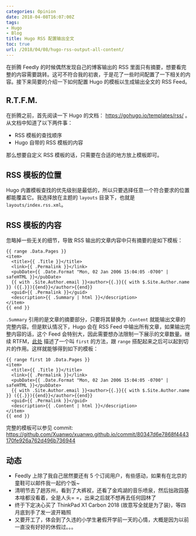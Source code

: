 ```yaml
---
categories: Opinion
date: 2018-04-08T16:07:00Z
tags:
- Hugo
- Blog
title: Hugo RSS 配置输出全文
toc: true
url: /2018/04/08/hugo-rss-output-all-content/
---
```


在折腾 Feedly 的时候偶然发现自己的博客输出的 RSS 里面只有摘要，想要看完整的内容需要跳转。这可不符合我的初衷，于是花了一些时间配置了一下相关的内容。接下来简要的介绍一下如何配置 Hugo 的模板以生成输出全文的 RSS Feed。

<!--more-->

## R.T.F.M.

在折腾之前，首先阅读一下 Hugo 的文档： https://gohugo.io/templates/rss/ 。从文档中知道了以下两件事：

- RSS 模板的查找顺序
- Hugo 自带的 RSS 模板的内容

那么想要自定义 RSS 模板的话，只需要在合适的地方放上模板即可。

## RSS 模板的位置

Hugo 内置模板查找的优先级别是最低的，所以只要选择任意一个符合要求的位置都能覆盖它。我选择放在主题的 `layouts` 目录下，也就是 `layouts/index.rss.xml`。

## RSS 模板的内容

忽略掉一些无关的细节，导致 RSS 输出的文章内容中只有摘要的是如下模板：

```go-html-template
{{ range .Data.Pages }}
<item>
  <title>{{ .Title }}</title>
  <link>{{ .Permalink }}</link>
  <pubDate>{{ .Date.Format "Mon, 02 Jan 2006 15:04:05 -0700" | safeHTML }}</pubDate>
  {{ with .Site.Author.email }}<author>{{.}}{{ with $.Site.Author.name }} ({{.}}){{end}}</author>{{end}}
  <guid>{{ .Permalink }}</guid>
  <description>{{ .Summary | html }}</description>
</item>
{{ end }}
```

`.Summary` 引用的是文章的摘要部分，只要将其替换为 `.Content` 就能输出文章的完整内容。但是默认情况下，Hugo 会在 RSS Feed 中输出所有文章，如果输出完整内容的话，这个 Feed 会特别大，因此需要想办法限制一下展示的文章数量。继续 RTFM，[此处](https://gohugo.io/functions/first/) 描述了一个叫 `first` 的方法，跟 `range` 搭配起来之后可以起到切片的作用。这样就能够得到如下的模板：

```go-html-template
{{ range first 10 .Data.Pages }}
<item>
  <title>{{ .Title }}</title>
  <link>{{ .Permalink }}</link>
  <pubDate>{{ .Date.Format "Mon, 02 Jan 2006 15:04:05 -0700" | safeHTML }}</pubDate>
  {{ with .Site.Author.email }}<author>{{.}}{{ with $.Site.Author.name }} ({{.}}){{end}}</author>{{end}}
  <guid>{{ .Permalink }}</guid>
  <description>{{ .Content | html }}</description>
</item>
{{ end }}
```

完整的模板可以参见 commit: https://github.com/Xuanwo/xuanwo.github.io/commit/80347d6e7868f4443170fe926a762d496b736944

## 动态

- Feedly 上除了我自己居然要还有 5 个订阅用户，有些感动，如果有在北京的童鞋可以邮件我一起约个饭~
- 清明节去了趟苏州，看到了大裤衩，还看了金鸡湖的音乐喷泉，然后拙政园基本啥都没看着，全是人头= =，出来之后就不想再去任何园林了
- 终于下定决心买了 ThinkPad X1 Carbon 2018 (故意写全就是为了装)，等四月底到手了发一波开箱照
- 又要开工了，体会到了久违的小学生暑假开学前一天的心情，大概是因为以前一直没有好好的休假过。。。
